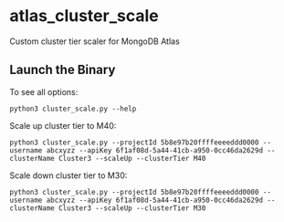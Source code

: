 # atlas_cluster_scale
Custom cluster tier scaler for MongoDB Atlas

## Launch the Binary

To see all options: 

```
python3 cluster_scale.py --help
```

Scale up cluster tier to M40:

```
python3 cluster_scale.py --projectId 5b8e97b20ffffeeeeddd0000 --username abcxyzz --apiKey 6f1af08d-5a44-41cb-a950-0cc46da2629d --clusterName Cluster3 --scaleUp --clusterTier M40
```

Scale down cluster tier to M30:

```
python3 cluster_scale.py --projectId 5b8e97b20ffffeeeeddd0000 --username abcxyzz --apiKey 6f1af08d-5a44-41cb-a950-0cc46da2629d --clusterName Cluster3 --scaleUp --clusterTier M30
```